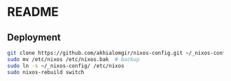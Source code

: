 # README

## Deployment

```sh
git clone https://github.com/akhialomgir/nixos-config.git ~/_nixos-config
sudo mv /etc/nixos /etc/nixos.bak  # backup
sudo ln -s ~/_nixos-config/ /etc/nixos
sudo nixos-rebuild switch
```